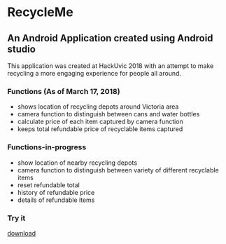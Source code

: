 # RecycleMe
## An Android Application created using Android studio

This application was created at HackUvic 2018 with an attempt to make recycling a more engaging experience for people all around.


### Functions (As of March 17, 2018)
- shows location of recycling depots around Victoria area
- camera function to distinguish between cans and water bottles
- calculate price of each item captured by camera function
- keeps total refundable price of recyclable items captured




### Functions-in-progress
- show location of nearby recycling depots
- camera function to distinguish between variety of different recyclable items
- reset refundable total
- history of refundable price
- details of refundable items


### Try it
[download](https://github.com/TwoBlocksAway/RecycleMe-Android/raw/develop/apk/RecycleMe.apk)
